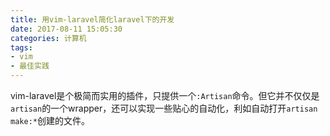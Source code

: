 ```yaml
---
title: 用vim-laravel简化laravel下的开发
date: 2017-08-11 15:05:30
categories: 计算机
tags:
- vim
- 最佳实践
---
```

vim-laravel是个极简而实用的插件，只提供一个`:Artisan`命令。但它并不仅仅是`artisan`的一个wrapper，还可以实现一些贴心的自动化，利如自动打开`artisan make:*`创建的文件。

